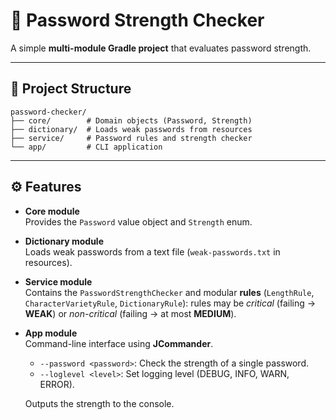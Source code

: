 <!--
  SPDX-FileCopyrightText: 2025 Budapest University of Technology and Economics
  
  SPDX-License-Identifier: Apache-2.0
-->

# 🔐 Password Strength Checker

A simple **multi-module Gradle project** that evaluates password strength.

---

## 📂 Project Structure
```
password-checker/
├── core/        # Domain objects (Password, Strength)
├── dictionary/  # Loads weak passwords from resources
├── service/     # Password rules and strength checker
└── app/         # CLI application
```

---

## ⚙️ Features

- **Core module**  
  Provides the `Password` value object and `Strength` enum.

- **Dictionary module**  
  Loads weak passwords from a text file (`weak-passwords.txt` in resources).

- **Service module**  
  Contains the `PasswordStrengthChecker` and modular **rules** (`LengthRule`, `CharacterVarietyRule`, `DictionaryRule`): rules may be *critical* (failing → **WEAK**) or *non-critical* (failing → at most **MEDIUM**).

- **App module**  
  Command-line interface using **JCommander**.
  - `--password <password>`: Check the strength of a single password.
  - `--loglevel <level>`: Set logging level (DEBUG, INFO, WARN, ERROR).
  
  Outputs the strength to the console.
